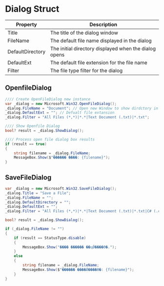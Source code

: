 # Dialog Struct

| Property         | Description                                           |
| ---------------- | ----------------------------------------------------- |
| Title            | The title of the dialog window                        |
| FileName         | The default file name displayed in the dialog         |
| DefaultDirectory | The initial directory displayed when the dialog opens |
| DefaultExt       | The default file extension for the file name          |
| Filter           | The file type filter for the dialog                   |


## OpenfileDialog

```cs
//// Create OpenFileDialog new instance
var _dialog = new Microsoft.Win32.OpenFileDialog();
_dialog.FileName = "Document"; // Open new Window to show dirdctory in the file list
_dialog.DefaultExt = ""; // Defualt file extansion
_dialog.Filter = "All Files (*,*)|*.*|Text Document (.txt)|*.txt";

//// Show Openfile Dialog
bool? result = _dialog.ShowDialog();

//// Process open file dialog box results
if (result == true)
{
    string filename = _dialog.FileName;
    MessageBox.Show($"������ ����: {filename}");
}
```

## SaveFileDialog

```cs
var _dialog = new Microsoft.Win32.SaveFileDialog();
_dialog.Title = "Save a File";
_dialog.FileName = "";
_dialog.DefaultDirectory = "";
_dialog.DefaultExt = "";
_dialog.Filter = "All Files (*,*)|*.*|Text Document (.txt)|*.txt|C# (.cs)|*.cs|Go (.go, .mod, .sum)|*.go, *mod, *sum";

bool? result = _dialog.ShowDialog();

if (_dialog.FileName != "")
{
    if (result == StatusType.disable)
    {
        MessageBox.Show("���� ������ ��ҵǾ����ϴ�.");
    }
    else
    {
        string filename = _dialog.FileName;
        MessageBox.Show($"������ ����Ǿ����ϴ�: {filename}");
    }
}
```